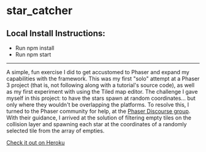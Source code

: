 # star_catcher

## Local Install Instructions:
- Run npm install
- Run npm start

***

A simple, fun exercise I did to get accustomed to Phaser and expand my capabilities with the framework. This was my first "solo" attempt at a Phaser 3 project (that is, not following along with a tutorial's source code), as well as my first experiment with using the Tiled map editor. The challenge I gave myself in this project: to have the stars spawn at random coordinates... but only where they wouldn't be overlapping the platforms. To resolve this, I turned to the Phaser community for help, at the [Phaser Discourse group](https://phaser.discourse.group/). With their guidance, I arrived at the solution of filtering empty tiles on the collision layer and spawning each star at the coordinates of a randomly selected tile from the array of empties.

[Check it out on Heroku](https://star--catcher.herokuapp.com/)
